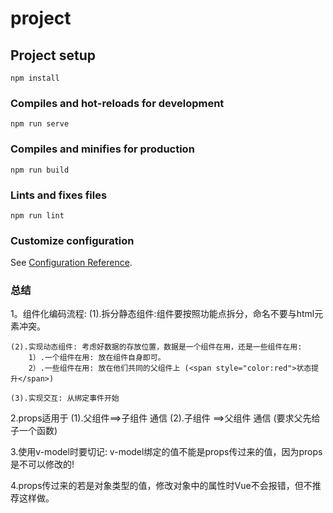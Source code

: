 # project

## Project setup
```
npm install
```

### Compiles and hot-reloads for development
```
npm run serve
```

### Compiles and minifies for production
```
npm run build
```

### Lints and fixes files
```
npm run lint
```

### Customize configuration
See [Configuration Reference](https://cli.vuejs.org/config/).

### 总结
1。组件化编码流程:
    (1).拆分静态组件:组件要按照功能点拆分，命名不要与html元素冲突。
    
    (2).实现动态组件: 考虑好数据的存放位置，数据是一个组件在用，还是一些组件在用:
        1）.一个组件在用: 放在组件自身即可。
        2）.一些组件在用: 放在他们共同的父组件上 (<span style="color:red">状态提升</span>)
    
    (3).实现交互: 从绑定事件开始

2.props适用于
    (1).父组件==>子组件 通信
    (2).子组件 ==>父组件 通信 (要求父先给子一个函数)

3.使用v-model时要切记: v-model绑定的值不能是props传过来的值，因为props是不可以修改的!

4.props传过来的若是对象类型的值，修改对象中的属性时Vue不会报错，但不推荐这样做。

